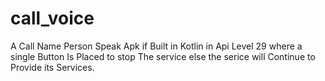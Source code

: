 # call_voice
A Call Name Person Speak Apk if Built in Kotlin in Api Level 29 where a single Button Is Placed to stop The service else the serice will Continue to Provide its Services.
